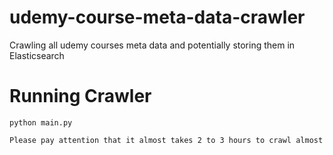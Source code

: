 # udemy-course-meta-data-crawler
Crawling all udemy courses meta data and potentially storing them in Elasticsearch

# Running Crawler
`python main.py`

```diff
Please pay attention that it almost takes 2 to 3 hours to crawl almost 100000 course meta data on Udemy.
```
